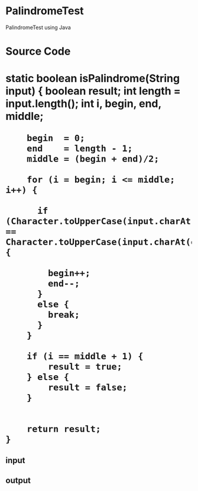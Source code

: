 # PalindromeTest
PalindromeTest using Java

<h1>Source Code<h1>
<p>
  
  
  
  
  static boolean isPalindrome(String input) {
		boolean result;
		int length  = input.length();
	    int i, begin, end, middle;
	 
	    begin  = 0;
	    end    = length - 1;
	    middle = (begin + end)/2;
	 
	    for (i = begin; i <= middle; i++) {
	    	
	      if (Character.toUpperCase(input.charAt(begin)) == Character.toUpperCase(input.charAt(end))) {
	    	  
	        begin++;
	        end--;
	      }
	      else {
	        break;
	      }
	    }
	    
	    if (i == middle + 1) {
	    	result = true;
	    } else {
	    	result = false;
	    } 	
		
		
		return result;
	}
  
  
  
</p>

<h2>input</h2>
<p></p>

<h2>output</h2>
<p></p/>
